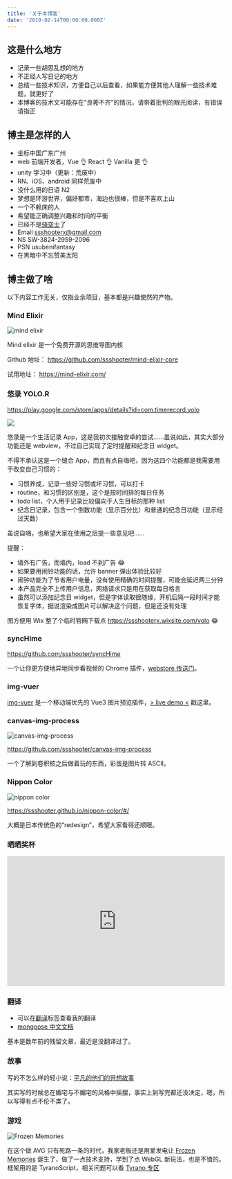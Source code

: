 ```yaml
---
title: '关于本博客'
date: '2019-02-14T00:00:00.000Z'
---
```


## 这是什么地方

- 记录一些胡思乱想的地方
- 不正经人写日记的地方
- 总结一些技术知识，方便自己以后查看，如果能方便其他人理解一些技术难题，就更好了
- 本博客的技术文可能存在“良莠不齐”的情况，请带着批判的眼光阅读，有错误请指正

## 博主是怎样的人

- 坐标中国广东广州
- web 前端开发者，Vue 👌 React 👌 Vanilla 更 👌
- unity 学习中（更新：荒废中）
- RN、iOS、android 同样荒废中
- 没什么用的日语 N2
- 梦想是环游世界，偏好都市，海边也很棒，但是不喜欢上山
- 一个不赖床的人
- 希望能正确调整兴趣和时间的平衡
- 已经不是[骑空士](http://game.granbluefantasy.jp/)了
- Email ssshooterx@gmail.com
- NS SW-3824-2959-2096
- PSN usubenifantasy
- 在黑暗中不忘赞美太阳

## 博主做了啥

以下内容工作无关，仅指业余项目，基本都是兴趣使然的产物。

### Mind Elixir

![mind elixir](/blog-image/mind-elixir.png)

Mind elixir 是一个免费开源的思维导图内核

Github 地址： https://github.com/ssshooter/mind-elixir-core

试用地址： https://mind-elixir.com/

### 悠录 YOLO.R

https://play.google.com/store/apps/details?id=com.timerecord.yolo

![](/blog-image/yolo.skin.jpeg)

悠录是一个生活记录 App，这是我初次接触安卓的尝试……虽说如此，其实大部分功能还是 webview，不过自己实现了定时提醒和纪念日 widget。

不得不承认这是一个缝合 App，而且有点自嗨吧，因为这四个功能都是我需要用于改变自己习惯的：

- 习惯养成，记录一些好习惯或坏习惯，可以打卡
- routine，和习惯的区别是，这个是按时间排的每日任务
- todo list，个人用于记录比较偏向于人生目标的那种 list
- 纪念日记录，包含一个倒数功能（显示百分比）和普通的纪念日功能（显示经过天数）

虽说自嗨，也希望大家在使用之后提一些意见吧……

提醒：

- 墙外有广告，而墙内，load 不到广告 😂
- 如果要用闹铃功能的话，允许 banner 弹出体验比较好
- 闹钟功能为了节省用户电量，没有使用精确的时间提醒，可能会延迟两三分钟
- 本产品完全不上传用户信息，网络请求只是用在获取每日格言
- 虽然可以添加纪念日 widget，但是字体读取很随缘，开机后隔一段时间才能恢复字体，据说渲染成图片可以解决这个问题，但是还没有处理

图方便用 Wix 整了个临时~~官网~~下载点 https://ssshooterx.wixsite.com/yolo 😂

### syncHime

https://github.com/ssshooter/syncHime

一个让你更方便地异地同步看视频的 Chrome 插件，[webstore 传送门](https://chrome.google.com/webstore/detail/synchime/emjmcfhchipmaflddbmkoojhecpfpjmo)。

### img-vuer

[img-vuer](https://github.com/ssshooter/img-vuer) 是一个移动端优先的 Vue3 图片预览插件，[> live demo <](https://ssshooter.github.io/img-vuer/index.html) 戳这里。

### canvas-img-process

![canvas-img-process](/blog-image/canvas-img-process.png)

https://github.com/ssshooter/canvas-img-process

一个了解到卷积核之后做着玩的东西，彩蛋是图片转 ASCII。

### Nippon Color

![nippon color](/blog-image/nippon-color.png)

https://ssshooter.github.io/nippon-color/#/

大概是日本传统色的“redesign”，希望大家看得还顺眼。

### 晒晒奖杯

<iframe style="width:100%;height:300px;border:none" src="https://psn-trophy.ssshooter.com/#/userPage?accountId=7044269709970808941"></iframe>

### 翻译

- 可以在[翻译](/tag/翻译/)标签查看我的翻译
- [mongoose 中文文档](https://github.com/ssshooter/mongoose-doc-cn)

基本是数年前的残留文章，最近是没翻译过了。

### 故事

写的不怎么样的轻小说：[平凡的他们的异想故事](https://book.qidian.com/info/1022500464)

其实写的时候总在媚宅与不媚宅的风格中摇摆，事实上到写完都还没决定，嗯，所以写得有点不伦不类了。

### 游戏

![Frozen Memories](/blog-image/frozen_memory.png)

在这个做 AVG 只有死路一条的时代，我家老板还是用爱发电让 [Frozen Memories](https://store.steampowered.com/app/1224840/Frozen_Memories/) 诞生了，做了一点技术支持，学到了点 WebGL 新玩法，也是不错的。框架用的是 TyranoScript，相关问题可以看 [Tyrano 专区](https://ssshooter.com/tag/TyranoScript/)
